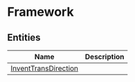 
# Framework


## Entities

|Name|Description|
|---|---|
|[InventTransDirection](InventTransDirection.cdm.json)||
